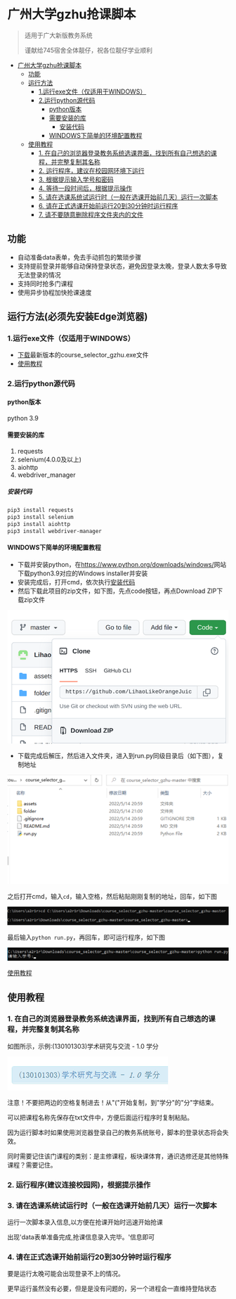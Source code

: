 # 广州大学gzhu抢课脚本

> 适用于广大新版教务系统
>
> 谨献给745宿舍全体靓仔，祝各位靓仔学业顺利

<!-- @import "[TOC]" {cmd="toc" depthFrom=1 depthTo=6 orderedList=false} -->

<!-- code_chunk_output -->

- [广州大学gzhu抢课脚本](#广州大学gzhu抢课脚本)
  - [功能](#功能)
  - [运行方法](#运行方法)
    - [1.运行exe文件（仅适用于WINDOWS）](#1运行exe文件仅适用于windows)
    - [2.运行python源代码](#2运行python源代码)
      - [python版本](#python版本)
      - [需要安装的库](#需要安装的库)
        - [安装代码](#安装代码)
      - [WINDOWS下简单的环境配置教程](#windows下简单的环境配置教程)
  - [使用教程](#使用教程)
    - [1. 在自己的浏览器登录教务系统选课界面，找到所有自己想选的课程，并完整复制其名称](#1-在自己的浏览器登录教务系统选课界面找到所有自己想选的课程并完整复制其名称)
    - [2. 运行程序，建议在校园网环境下运行](#2-运行程序建议在校园网环境下运行)
    - [3. 根据提示输入学号和密码](#3-根据提示输入学号和密码)
    - [4. 等待一段时间后，根据提示操作](#4-等待一段时间后根据提示操作)
    - [5. 请在选课系统试运行时（一般在选课开始前几天）运行一次脚本](#5-请在选课系统试运行时一般在选课开始前几天运行一次脚本)
    - [6. 请在正式选课开始前运行20到30分钟时运行程序](#6-请在正式选课开始前运行20到30分钟时运行程序)
    - [7. 请不要随意删除程序文件夹内的文件](#7-请不要随意删除程序文件夹内的文件)

<!-- /code_chunk_output -->

## 功能

- 自动准备data表单，免去手动抓包的繁琐步骤
- 支持提前登录并能够自动保持登录状态，避免因登录太晚，登录人数太多导致无法登录的情况
- 支持同时抢多门课程
- 使用异步协程加快抢课速度

## 运行方法(必须先安装Edge浏览器)

### 1.运行exe文件（仅适用于WINDOWS）

- [下载](https://github.com/LihaoLikeOrangeJuice/course_selector_gzhu/releases)最新版本的course_selector_gzhu.exe文件
- [使用教程](#使用教程)

### 2.运行python源代码

#### python版本

python 3.9

#### 需要安装的库

1. requests
2. selenium(4.0.0及以上)
3. aiohttp
4. webdriver_manager

##### 安装代码

```shell
pip3 install requests
pip3 install selenium
pip3 install aiohttp
pip3 install webdriver-manager
```

#### WINDOWS下简单的环境配置教程

- 下载并安装python，在<https://www.python.org/downloads/windows/>网站下载python3.9对应的Windows installer并安装
- 安装完成后，打开cmd，依次执行[安装代码](#安装代码)
- 然后下载此项目的zip文件，如下图，先点code按钮，再点Download ZIP下载zip文件

![0](assets/0.png)

- 下载完成后解压，然后进入文件夹，进入到run.py同级目录后（如下图），复制地址

![1](assets/1.png)

之后打开cmd，输入`cd`，输入空格，然后粘贴刚刚复制的地址，回车，如下图

![2](assets/2.png)

最后输入`python run.py`，再回车，即可运行程序，如下图

![3](assets/3.png)

[使用教程](#使用教程)

## 使用教程

### 1. 在自己的浏览器登录教务系统选课界面，找到所有自己想选的课程，并完整复制其名称

如图所示，示例:(130101303)学术研究与交流 - 1.0 学分

![4](assets/4.png)

注意！不要把两边的空格复制进去！从"("开始复制，到"学分"的"分"字结束。

可以把课程名称先保存在txt文件中，方便后面运行程序时复制粘贴。

因为运行脚本时如果使用浏览器登录自己的教务系统账号，脚本的登录状态将会失效。

同时需要记住该门课程的类别：是主修课程，板块课体育，通识选修还是其他特殊课程？需要记住。

### 2. 运行程序(建议连接校园网)，根据提示操作

### 3. 请在选课系统试运行时（一般在选课开始前几天）运行一次脚本

运行一次脚本录入信息,以方便在抢课开始时迅速开始抢课

出现'data表单准备完成,抢课信息录入完毕。'信息即可

### 4. 请在正式选课开始前运行20到30分钟时运行程序

要是运行太晚可能会出现登录不上的情况。

更早运行虽然没有必要，但是是没有问题的，另一个进程会一直维持登陆状态
